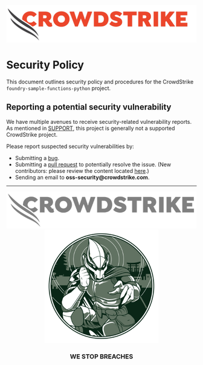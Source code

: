 ![CrowdStrike Falcon](/images/cs-logo.png?raw=true)

# Security Policy

This document outlines security policy and procedures for the CrowdStrike `foundry-sample-functions-python` project.

## Reporting a potential security vulnerability

We have multiple avenues to receive security-related vulnerability reports.
As mentioned in [SUPPORT](https://github.com/CrowdStrike/foundry-sample-functions-python/blob/main/SUPPORT.md), this project is generally not a supported CrowdStrike project.

Please report suspected security vulnerabilities by:

+ Submitting
  a [bug](https://github.com/CrowdStrike/foundry-sample-functions-python/issues/new?assignees=&labels=bug+%3Abug%3A&template=bug_report.md&title=%5B+BUG+%5D+...).
+ Submitting a [pull request](https://github.com/CrowdStrike/foundry-sample-functions-python/pulls) to potentially resolve the issue. (New
  contributors: please review the content
  located [here](https://github.com/CrowdStrike/foundry-sample-functions-python/blob/main/CONTRIBUTING.md).)
+ Sending an email to __oss-security@crowdstrike.com__.

---

<p align="center"><img src="/images/cs-logo-footer.png"><br/><img width="300px" src="/images/adversary-goblin-panda.png"></p>
<h3><p align="center">WE STOP BREACHES</p></h3>
